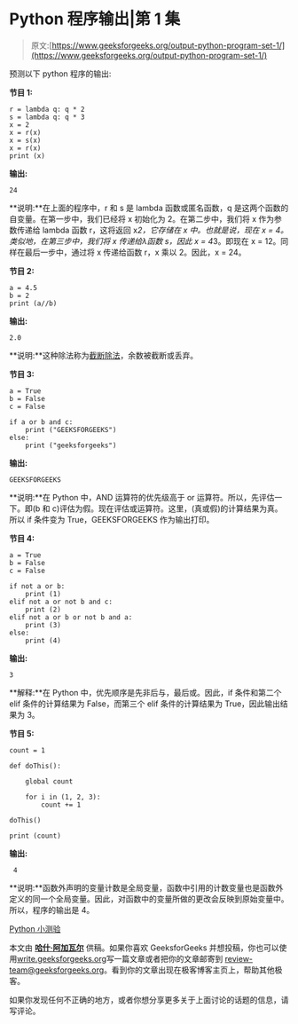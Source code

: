 # Python 程序输出|第 1 集

> 原文:[https://www.geeksforgeeks.org/output-python-program-set-1/](https://www.geeksforgeeks.org/output-python-program-set-1/)

预测以下 python 程序的输出:

**节目 1:**

```
r = lambda q: q * 2
s = lambda q: q * 3
x = 2
x = r(x)
x = s(x)
x = r(x)
print (x)
```

**输出:**

```
24

```

**说明:**在上面的程序中，r 和 s 是 lambda 函数或匿名函数，q 是这两个函数的自变量。在第一步中，我们已经将 x 初始化为 2。在第二步中，我们将 x 作为参数传递给 lambda 函数 r，这将返回 x*2，它存储在 x 中。也就是说，现在 x = 4。类似地，在第三步中，我们将 x 传递给λ函数 s，因此 x = 4*3。即现在 x = 12。同样在最后一步中，通过将 x 传递给函数 r，x 乘以 2。因此，x = 24。

**节目 2:**

```
a = 4.5
b = 2
print (a//b)
```

**输出:**

```
2.0
```

**说明:**这种除法称为[截断除法](https://www.geeksforgeeks.org/division-operator-in-python/)，余数被截断或丢弃。

**节目 3:**

```
a = True
b = False
c = False

if a or b and c:
    print ("GEEKSFORGEEKS")
else:
    print ("geeksforgeeks")
```

**输出:**

```
GEEKSFORGEEKS
```

**说明:**在 Python 中，AND 运算符的优先级高于 or 运算符。所以，先评估一下。即(b 和 c)评估为假。现在评估或运算符。这里，(真或假)的计算结果为真。所以 if 条件变为 True，GEEKSFORGEEKS 作为输出打印。

**节目 4:**

```
a = True
b = False
c = False

if not a or b:
    print (1)
elif not a or not b and c:
    print (2)
elif not a or b or not b and a:
    print (3)
else:
    print (4)
```

**输出:**

```
3

```

**解释:**在 Python 中，优先顺序是先非后与，最后或。因此，if 条件和第二个 elif 条件的计算结果为 False，而第三个 elif 条件的计算结果为 True，因此输出结果为 3。

**节目 5:**

```
count = 1 

def doThis():

    global count

    for i in (1, 2, 3): 
        count += 1

doThis()

print (count)
```

**输出:**

```
 4 
```

**说明:**函数外声明的变量计数是全局变量，函数中引用的计数变量也是函数外定义的同一个全局变量。因此，对函数中的变量所做的更改会反映到原始变量中。所以，程序的输出是 4。

[Python 小测验](https://www.geeksforgeeks.org/quiz-corner-gq/)

本文由 [**哈什·阿加瓦尔**](https://www.facebook.com/harsh.agarwal.16752) 供稿。如果你喜欢 GeeksforGeeks 并想投稿，你也可以使用[write.geeksforgeeks.org](https://write.geeksforgeeks.org)写一篇文章或者把你的文章邮寄到 review-team@geeksforgeeks.org。看到你的文章出现在极客博客主页上，帮助其他极客。

如果你发现任何不正确的地方，或者你想分享更多关于上面讨论的话题的信息，请写评论。